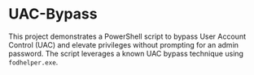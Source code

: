 # UAC-Bypass
This project demonstrates a PowerShell script to bypass User Account Control (UAC) and elevate privileges without prompting for an admin password. The script leverages a known UAC bypass technique using `fodhelper.exe`.
